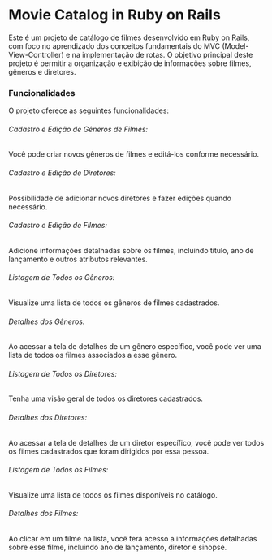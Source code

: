 # Movie Catalog in Ruby on Rails
Este é um projeto de catálogo de filmes desenvolvido em Ruby on Rails, com foco no aprendizado dos conceitos fundamentais do MVC (Model-View-Controller) e na implementação de rotas. O objetivo principal deste projeto é permitir a organização e exibição de informações sobre filmes, gêneros e diretores.

### Funcionalidades
O projeto oferece as seguintes funcionalidades:

###### Cadastro e Edição de Gêneros de Filmes:
Você pode criar novos gêneros de filmes e editá-los conforme necessário.

###### Cadastro e Edição de Diretores:
Possibilidade de adicionar novos diretores e fazer edições quando necessário.

###### Cadastro e Edição de Filmes:
Adicione informações detalhadas sobre os filmes, incluindo título, ano de lançamento e outros atributos relevantes.

###### Listagem de Todos os Gêneros:
Visualize uma lista de todos os gêneros de filmes cadastrados.

###### Detalhes dos Gêneros:
Ao acessar a tela de detalhes de um gênero específico, você pode ver uma lista de todos os filmes associados a esse gênero.

###### Listagem de Todos os Diretores:
Tenha uma visão geral de todos os diretores cadastrados.

###### Detalhes dos Diretores:
Ao acessar a tela de detalhes de um diretor específico, você pode ver todos os filmes cadastrados que foram dirigidos por essa pessoa.

###### Listagem de Todos os Filmes:
Visualize uma lista de todos os filmes disponíveis no catálogo.

###### Detalhes dos Filmes:
Ao clicar em um filme na lista, você terá acesso a informações detalhadas sobre esse filme, incluindo ano de lançamento, diretor e sinopse.      
